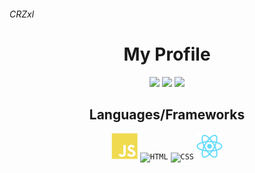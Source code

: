 <h6>CRZxl</h6>
<div style="display: inline_block" align="center">
  <h1> My Profile </h1>

  <img hight="170em" src="https://cheesits456-readme-stats.vercel.app/api?username=HiagoZucoloto&show_icons=false&theme=github_dark&include_all_commits=true&count_private=false&hide_title=false"/>
  <img height="170em" src="https://upload.wikimedia.org/wikipedia/commons/thumb/4/46/Kabbalistic_Tree_of_Life_%28Sephiroth%29_2.svg/170px-Kabbalistic_Tree_of_Life_%28Sephiroth%29_2.svg.png"/> 
  <img height="170em" src="https://github-readme-stats.vercel.app/api/top-langs/?username=HiagoZucoloto&hide=java,html,tex&langs_count=3&theme=github_dark" />
</div>

<div style="display: inline_block" align="center">

<h2> Languages/Frameworks </h2>
  <code><img height="42" title="Javascript" src="https://raw.githubusercontent.com/devicons/devicon/master/icons/javascript/javascript-plain.svg"></code>
  <code><img height="42" title="HTML" src="https://cdn.jsdelivr.net/gh/devicons/devicon/icons/html5/html5-plain.svg"></code>
  <code><img height="42" title="CSS" src="https://cdn.jsdelivr.net/gh/devicons/devicon/icons/css3/css3-plain.svg"></code>
  <code><img height="42" title="React" src="https://github.com/devicons/devicon/blob/v2.15.1/icons/react/react-original.svg"></code>
  
</div>
